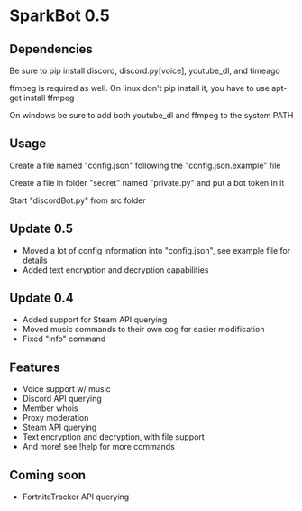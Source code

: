 # SparkBot 0.5

## Dependencies
Be sure to pip install discord, discord.py\[voice], youtube_dl, and timeago

ffmpeg is required as well. On linux don't pip install it, you have to use apt-get install ffmpeg

On windows be sure to add both youtube_dl and ffmpeg to the system PATH

## Usage

Create a file named "config.json" following the "config.json.example" file

Create a file in folder "secret" named "private.py" and put a bot token in it

Start "discordBot.py" from src folder

## Update 0.5
- Moved a lot of config information into "config.json", see example file for details
- Added text encryption and decryption capabilities

## Update 0.4
- Added support for Steam API querying
- Moved music commands to their own cog for easier modification
- Fixed "info" command

## Features
- Voice support w/ music
- Discord API querying
- Member whois
- Proxy moderation
- Steam API querying
- Text encryption and decryption, with file support
- And more! see !help for more commands

## Coming soon

- FortniteTracker API querying
